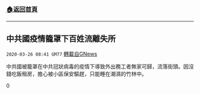###  [:house:返回首頁](https://github.com/ourhimalayas/txt)
---

## 中共國疫情籠罩下百姓流離失所
`2020-03-26 08:41 GM77` [轉載自GNews](https://gnews.org/zh-hant/153436/)

中共國被籠罩在中共冠狀病毒的疫情下導致外出務工者無家可歸，流落街頭。因沒錢吃飯租房，擔心被小區保安驅趕，只能睡在潮濕的竹林中。

0
